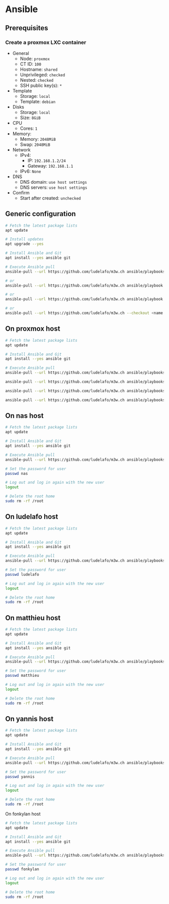 # Ansible

## Prerequisites

### Create a proxmox LXC container

- General
  - Node: `proxmox`
  - CT ID: `100`
  - Hostname: `shared`
  - Unprivileged: `checked`
  - Nested: `checked`
  - SSH public key(s): `*`
- Template
  - Storage: `local`
  - Template: `debian`
- Disks
  - Storage: `local`
  - Size: `8GiB`
- CPU
  - Cores: `1`
- Memory:
  - Memory: `2048MiB`
  - Swap: `2048MiB`
- Network
  - IPv4:
    - IP: `192.168.1.2/24`
    - Gateway: `192.168.1.1`
  - IPv6: `None`
- DNS
  - DNS domain: `use host settings`
  - DNS servers: `use host settings`
- Confirm
  - Start after created: `unchecked`

## Generic configuration

```sh
# Fetch the latest package lists
apt update

# Install updates
apt upgrade --yes

# Install Ansible and Git
apt install --yes ansible git

# Execute Ansible pull
ansible-pull --url https://github.com/ludelafo/m3w.ch ansible/playbooks/playbook.yaml --extra-vars "@.ansible/pull/<hostname>/ansible/variables/variables.yaml"

# or
ansible-pull --url https://github.com/ludelafo/m3w.ch ansible/playbook.yaml --extra-vars "user=user user_id=user_id group=group group_id=group_id"

# or
ansible-pull --url https://github.com/ludelafo/m3w.ch ansible/playbook.yaml --extra-vars "{\"user\": \"user\", \"user_id\": user_id, \"group\": \"group\", \"group_id\": group_id}"

# or
ansible-pull --url https://github.com/ludelafo/m3w.ch --checkout <name of the branch> ansible/playbooks/playbook.yaml --extra-vars "@.ansible/pull/<hostname>/ansible/variables/variables.yaml"
```

## On proxmox host

```sh
# Fetch the latest package lists
apt update

# Install Ansible and Git
apt install --yes ansible git

# Execute Ansible pull
ansible-pull --url https://github.com/ludelafo/m3w.ch ansible/playbooks/proxmox.yaml --extra-vars "@.ansible/pull/proxmox.local/ansible/variables/nas.yaml"

ansible-pull --url https://github.com/ludelafo/m3w.ch ansible/playbooks/proxmox.yaml --extra-vars "@.ansible/pull/proxmox.local/ansible/variables/ludelafo.yaml"

ansible-pull --url https://github.com/ludelafo/m3w.ch ansible/playbooks/proxmox.yaml --extra-vars "@.ansible/pull/proxmox.local/ansible/variables/matthieu.yaml"

ansible-pull --url https://github.com/ludelafo/m3w.ch ansible/playbooks/proxmox.yaml --extra-vars "@.ansible/pull/proxmox.local/ansible/variables/yannis.yaml"
```

## On nas host

```sh
# Fetch the latest package lists
apt update

# Install Ansible and Git
apt install --yes ansible git

# Execute Ansible pull
ansible-pull --url https://github.com/ludelafo/m3w.ch ansible/playbooks/container.yaml --extra-vars "@.ansible/pull/nas.local/ansible/variables/nas.yaml"

# Set the password for user
passwd nas

# Log out and log in again with the new user
logout

# Delete the root home
sudo rm -rf /root
```

## On ludelafo host

```sh
# Fetch the latest package lists
apt update

# Install Ansible and Git
apt install --yes ansible git

# Execute Ansible pull
ansible-pull --url https://github.com/ludelafo/m3w.ch ansible/playbooks/container.yaml --extra-vars "@.ansible/pull/ludelafo.local/ansible/variables/ludelafo.yaml"

# Set the password for user
passwd ludelafo

# Log out and log in again with the new user
logout

# Delete the root home
sudo rm -rf /root
```

## On matthieu host

```sh
# Fetch the latest package lists
apt update

# Install Ansible and Git
apt install --yes ansible git

# Execute Ansible pull
ansible-pull --url https://github.com/ludelafo/m3w.ch ansible/playbooks/container.yaml --extra-vars "@.ansible/pull/matthieu.local/ansible/variables/matthieu.yaml"

# Set the password for user
passwd matthieu

# Log out and log in again with the new user
logout

# Delete the root home
sudo rm -rf /root
```

## On yannis host

```sh
# Fetch the latest package lists
apt update

# Install Ansible and Git
apt install --yes ansible git

# Execute Ansible pull
ansible-pull --url https://github.com/ludelafo/m3w.ch ansible/playbooks/container.yaml --extra-vars "@.ansible/pull/yannis.local/ansible/variables/yannis.yaml"

# Set the password for user
passwd yannis

# Log out and log in again with the new user
logout

# Delete the root home
sudo rm -rf /root
```

On fonkylan host

```sh
# Fetch the latest package lists
apt update

# Install Ansible and Git
apt install --yes ansible git

# Execute Ansible pull
ansible-pull --url https://github.com/ludelafo/m3w.ch ansible/playbooks/container.yaml --extra-vars "@.ansible/pull/fonkylan.local/ansible/variables/fonkylan.yaml"

# Set the password for user
passwd fonkylan

# Log out and log in again with the new user
logout

# Delete the root home
sudo rm -rf /root
```
